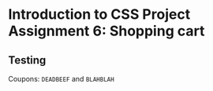 # Introduction to CSS Project Assignment 6: Shopping cart

## Testing

Coupons: `DEADBEEF` and `BLAHBLAH`